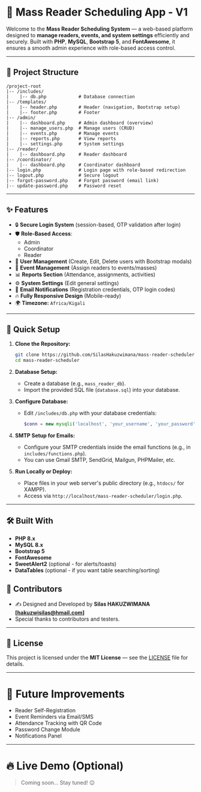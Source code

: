 # 🎯 Mass Reader Scheduling App - V1

Welcome to the **Mass Reader Scheduling System** — a web-based platform designed to **manage readers, events, and system settings** efficiently and securely.
Built with **PHP**, **MySQL**, **Bootstrap 5**, and **FontAwesome**, it ensures a smooth admin experience with role-based access control.

---

## 📂 Project Structure

```
/project-root
|-- /includes/
|    |-- db.php            # Database connection
|-- /templates/
|    |-- header.php        # Header (navigation, Bootstrap setup)
|    |-- footer.php        # Footer
|-- /admin/
|    |-- dashboard.php     # Admin dashboard (overview)
|    |-- manage_users.php  # Manage users (CRUD)
|    |-- events.php        # Manage events
|    |-- reports.php       # View reports
|    |-- settings.php      # System settings
|-- /reader/
|    |-- dashboard.php     # Reader dashboard
|-- /coordinator/
|    |-- dashboard.php     # Coordinator dashboard
|-- login.php              # Login page with role-based redirection
|-- logout.php             # Secure logout
|-- forgot-password.php    # Forgot password (email link)
|-- update-password.php    # Password reset
```

---

## ✨ Features

- 🔒 **Secure Login System** (session-based, OTP validation after login)
- 🛡 **Role-Based Access**:
  - Admin
  - Coordinator
  - Reader
- 👤 **User Management** (Create, Edit, Delete users with Bootstrap modals)
- 📅 **Event Management** (Assign readers to events/masses)
- 📊 **Reports Section** (Attendance, assignments, activities)
- ⚙️ **System Settings** (Edit general settings)
- 📧 **Email Notifications** (Registration credentials, OTP login codes)
- 🔥 **Fully Responsive Design** (Mobile-ready)
- 🌍 **Timezone:** `Africa/Kigali`

---

## 🚀 Quick Setup

1. **Clone the Repository:**

   ```bash
   git clone https://github.com/SilasHakuzwimana/mass-reader-scheduler.git
   cd mass-reader-scheduler
   ```
2. **Database Setup:**

   - Create a database (e.g., `mass_reader_db`).
   - Import the provided SQL file (`database.sql`) into your database.
3. **Configure Database:**

   - Edit `/includes/db.php` with your database credentials:
     ```php
     $conn = new mysqli('localhost', 'your_username', 'your_password', 'mass_reader_db');
     ```
4. **SMTP Setup for Emails:**

   - Configure your SMTP credentials inside the email functions (e.g., in `includes/functions.php`).
   - You can use Gmail SMTP, SendGrid, Mailgun, PHPMailer, etc.
5. **Run Locally or Deploy:**

   - Place files in your web server's public directory (e.g., `htdocs/` for XAMPP).
   - Access via `http://localhost/mass-reader-scheduler/login.php`.

---

## 🛠 Built With

- **PHP 8.x**
- **MySQL 8.x**
- **Bootstrap 5**
- **FontAwesome**
- **SweetAlert2** (optional - for alerts/toasts)
- **DataTables** (optional - if you want table searching/sorting)

## 🙌 Contributors

- ✍️ Designed and Developed by **Silas HAKUZWIMANA [hakuzwisilas@hmail.com]**
- Special thanks to contributors and testers.

---

## 📝 License

This project is licensed under the **MIT License** — see the [LICENSE](LICENSE) file for details.

---

# 🚀 Future Improvements

- Reader Self-Registration
- Event Reminders via Email/SMS
- Attendance Tracking with QR Code
- Password Change Module
- Notifications Panel

---

# 🔥 Live Demo (Optional)

> Coming soon... Stay tuned! 😉

